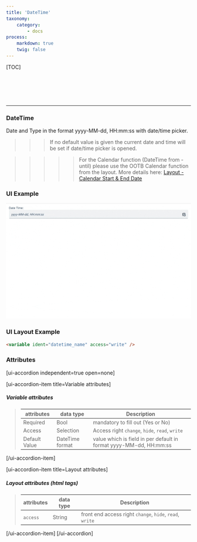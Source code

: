 ```yaml
---
title: 'DateTime'
taxonomy:
    category:
        - docs
process:
    markdown: true
    twig: false
---
```


[TOC]

<br><br><br><br>

------------------------------------------------------------------------------------------
### DateTime
Date and Type in the format yyyy-MM-dd, HH:mm:ss with date/time picker.

>>> If no default value is given the current date and time will be set if date/time picker is opened.

>>>>> For the Calendar function (DateTime from - until) please use the OOTB Calendar function from the layout. More details here: <a href="../../exolynk-modeler/layout#calendar-start-end-date" target="_blank">Layout - Calendar Start & End Date</a>

### UI Example
![DateTime](date-time.gif?resize=800&classes=left)

### UI Layout Example
````html
<variable ident="datetime_name" access="write" />
````

### Attributes
[ui-accordion independent=true open=none]

[ui-accordion-item title=Variable attributes]

##### Variable attributes
> | attributes      | data type           | Description                                                           |
> |-----------|-------------------------|-----------------------------------------------------------------------|
> | Required    | Bool                  | mandatory to fill out (Yes or No)  |
> | Access    | Selection               | Access right `change`, `hide`, `read`, `write`  |
> | Default Value    | DateTime format        | value which is field in per default in format yyyy-MM-dd, HH:mm:ss |

[/ui-accordion-item]

[ui-accordion-item title=Layout attributes]

##### Layout attributes (html tags)
> | attributes      | data type           | Description                                                           |
> |-----------|-------------------------|-----------------------------------------------------------------------|
> | `access`    | String                  | front end access right `change`, `hide`, `read`, `write`  |


[/ui-accordion-item]
[/ui-accordion]